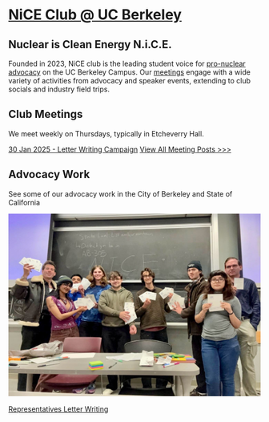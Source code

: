   <h1><a href="https://conradbuck.github.io/nice-club/" target="_blank"><strong>NiCE Club @ UC Berkeley</strong></a></h1>

  <section id="about">
    <h2>Nuclear is Clean Energy <strong>N.i.C.E.</strong></h2>
      <p>Founded in 2023, NiCE club is the leading student voice for <a href="#advocacy">pro-nuclear advocacy</a> on the UC Berkeley Campus. Our <a href="#meetings">meetings</a> engage with a wide variety of activities from advocacy and speaker events, extending to club socials and industry field trips.</p>
  </section>

  <section id="meetings">
    <h2>Club Meetings</h2>
      <p>We meet weekly on Thursdays, typically in Etcheverry Hall.</p>
      <div class="blog-box">
        <a href="./meetings/013025/meeting.html">30 Jan 2025 - Letter Writing Campaign</a>
        <!-- commented until the become relevant
        <a href="blog-post2.html">📖 Blog Post 2</a>
        <a href="blog-post3.html">📖 Blog Post 3</a>
        -->
        <a href="./meetings/meeting-home.html" class="view-all">View All Meeting Posts >>></a>
      </div>
  </section>

  <section id="advocacy">
    <h2>Advocacy Work</h2>
    <p>See some of our advocacy work in the City of Berkeley and State of California</p>
    <div class="gallery">
      <div class="gallery-item">
      <a href="./meetings/013025/meeting.html">
        <img src="./meetings/013025/group.jpg" alt="alternative text">
        <p>Representatives Letter Writing</p>
      </a>
      </div>
    </div>
  </section>

  <section id="events">

  </section>
  
  

</body>